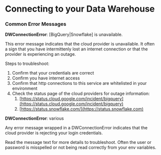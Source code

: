 # Connecting to your Data Warehouse

### Common Error Messages

**DWConnectionError**: \[BigQuery|Snowflake] is unavailable.

This error message indicates that the cloud provider is unavailable. It often a sign that you have intermittenly lost an internet connection or that the provider is experiencing an outage.

Steps to troubleshoot:

1. Confirm that your credentials are correct
2. Confirm you have internet access
3. Confirm that http connections to this service are whitelisted in your environment
4. Check the status page of the cloud providers for outage information:
   1. [https://status.cloud.google.com/incident/bigquery](https://status.cloud.google.com/incident/bigquery)
   2. [https://status.snowflake.com/](https://status.snowflake.com)



**DWConnectionError**: various

Any error message wrapped in a DWConnectionError indicates that the cloud provider is rejecting your login credentials.

Read the message text for more details to troubleshoot. Often the user or password is misspelled or not being read correctly from your env variables.
